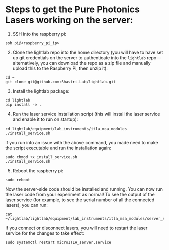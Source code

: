# Steps to get the Pure Photonics Lasers working on the server:
1. SSH into the raspberry pi:
```
ssh pi@<raspberry_pi_ip>
```
2. Clone the lightlab repo into the home directory (you will have to have set up git credentials on the server to authenticate into the `lightlab` repo—alternatively, you can download the repo as a zip file and manually upload this to the Raspberry Pi, then unzip it):
```
cd ~
git clone git@github.com:Shastri-Lab/lightlab.git
```
3. Install the lightlab package:
```
cd lightlab
pip install -e .
```
4. Run the laser service installation script (this will install the laser service and enable it to run on startup):
```
cd lightlab/equipment/lab_instruments/itla_msa_modules
./install_service.sh
```
if you run into an issue with the above command, you made need to make the script executable and run the installation again:
```
sudo chmod +x install_service.sh
./install_service.sh
```
5. Reboot the raspberry pi:
```
sudo reboot
```

Now the server-side code should be installed and running. You can now run the laser code from your experiment as normal! To see the output of the laser service (for example, to see the serial number of all the connected lasers), you can run:
```
cat ~/lightlab/lightlab/equipment/lab_instruments/itla_msa_modules/server_stdout.log
```
If you connect or disconnect lasers, you will need to restart the laser service for the changes to take effect:
```
sudo systemctl restart microITLA_server.service
```
